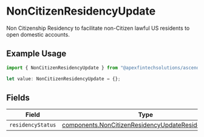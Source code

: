 # NonCitizenResidencyUpdate

Non Citizenship Residency to facilitate non-Citizen lawful US residents to open domestic accounts.

## Example Usage

```typescript
import { NonCitizenResidencyUpdate } from "@apexfintechsolutions/ascend-sdk/models/components";

let value: NonCitizenResidencyUpdate = {};
```

## Fields

| Field                                                                                                                      | Type                                                                                                                       | Required                                                                                                                   | Description                                                                                                                | Example                                                                                                                    |
| -------------------------------------------------------------------------------------------------------------------------- | -------------------------------------------------------------------------------------------------------------------------- | -------------------------------------------------------------------------------------------------------------------------- | -------------------------------------------------------------------------------------------------------------------------- | -------------------------------------------------------------------------------------------------------------------------- |
| `residencyStatus`                                                                                                          | [components.NonCitizenResidencyUpdateResidencyStatus](../../models/components/noncitizenresidencyupdateresidencystatus.md) | :heavy_minus_sign:                                                                                                         | N/A                                                                                                                        | US_PERMANENT_RESIDENT                                                                                                      |